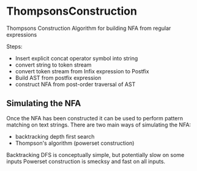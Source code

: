 # ThompsonsConstruction
Thompsons Construction Algorithm for building NFA from regular expressions

Steps:
  - Insert explicit concat operator symbol into string
  - convert string to token stream
  - convert token stream from Infix expression to Postfix
  - Build AST from postfix expression 
  - construct NFA from post-order traversal of AST
     

## Simulating the NFA
Once the NFA has been constructed it can be used to perform pattern matching on text strings.
There are two main ways of simulating the NFA:
  - backtracking depth first search
  - Thompson's algorithm (powerset construction)

Backtracking DFS is conceptually simple, but potentially slow on some inputs
Powerset construction is smecksy and fast on all inputs.


